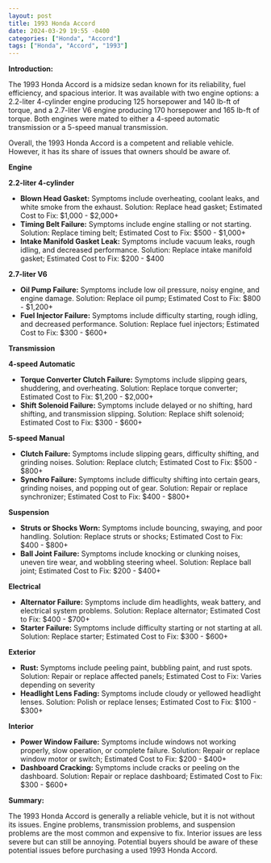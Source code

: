 ```yaml
---
layout: post
title: 1993 Honda Accord
date: 2024-03-29 19:55 -0400
categories: ["Honda", "Accord"]
tags: ["Honda", "Accord", "1993"]
---
```

**Introduction:**

The 1993 Honda Accord is a midsize sedan known for its reliability, fuel efficiency, and spacious interior. It was available with two engine options: a 2.2-liter 4-cylinder engine producing 125 horsepower and 140 lb-ft of torque, and a 2.7-liter V6 engine producing 170 horsepower and 165 lb-ft of torque. Both engines were mated to either a 4-speed automatic transmission or a 5-speed manual transmission.

Overall, the 1993 Honda Accord is a competent and reliable vehicle. However, it has its share of issues that owners should be aware of.

**Engine**

**2.2-liter 4-cylinder**

* **Blown Head Gasket:** Symptoms include overheating, coolant leaks, and white smoke from the exhaust. Solution: Replace head gasket; Estimated Cost to Fix: $1,000 - $2,000+
* **Timing Belt Failure:** Symptoms include engine stalling or not starting. Solution: Replace timing belt; Estimated Cost to Fix: $500 - $1,000+
* **Intake Manifold Gasket Leak:** Symptoms include vacuum leaks, rough idling, and decreased performance. Solution: Replace intake manifold gasket; Estimated Cost to Fix: $200 - $400

**2.7-liter V6**

* **Oil Pump Failure:** Symptoms include low oil pressure, noisy engine, and engine damage. Solution: Replace oil pump; Estimated Cost to Fix: $800 - $1,200+
* **Fuel Injector Failure:** Symptoms include difficulty starting, rough idling, and decreased performance. Solution: Replace fuel injectors; Estimated Cost to Fix: $300 - $600+

**Transmission**

**4-speed Automatic**

* **Torque Converter Clutch Failure:** Symptoms include slipping gears, shuddering, and overheating. Solution: Replace torque converter; Estimated Cost to Fix: $1,200 - $2,000+
* **Shift Solenoid Failure:** Symptoms include delayed or no shifting, hard shifting, and transmission slipping. Solution: Replace shift solenoid; Estimated Cost to Fix: $300 - $600+

**5-speed Manual**

* **Clutch Failure:** Symptoms include slipping gears, difficulty shifting, and grinding noises. Solution: Replace clutch; Estimated Cost to Fix: $500 - $800+
* **Synchro Failure:** Symptoms include difficulty shifting into certain gears, grinding noises, and popping out of gear. Solution: Repair or replace synchronizer; Estimated Cost to Fix: $400 - $800+

**Suspension**

* **Struts or Shocks Worn:** Symptoms include bouncing, swaying, and poor handling. Solution: Replace struts or shocks; Estimated Cost to Fix: $400 - $800+
* **Ball Joint Failure:** Symptoms include knocking or clunking noises, uneven tire wear, and wobbling steering wheel. Solution: Replace ball joint; Estimated Cost to Fix: $200 - $400+

**Electrical**

* **Alternator Failure:** Symptoms include dim headlights, weak battery, and electrical system problems. Solution: Replace alternator; Estimated Cost to Fix: $400 - $700+
* **Starter Failure:** Symptoms include difficulty starting or not starting at all. Solution: Replace starter; Estimated Cost to Fix: $300 - $600+

**Exterior**

* **Rust:** Symptoms include peeling paint, bubbling paint, and rust spots. Solution: Repair or replace affected panels; Estimated Cost to Fix: Varies depending on severity
* **Headlight Lens Fading:** Symptoms include cloudy or yellowed headlight lenses. Solution: Polish or replace lenses; Estimated Cost to Fix: $100 - $300+

**Interior**

* **Power Window Failure:** Symptoms include windows not working properly, slow operation, or complete failure. Solution: Repair or replace window motor or switch; Estimated Cost to Fix: $200 - $400+
* **Dashboard Cracking:** Symptoms include cracks or peeling on the dashboard. Solution: Repair or replace dashboard; Estimated Cost to Fix: $300 - $600+

**Summary:**

The 1993 Honda Accord is generally a reliable vehicle, but it is not without its issues. Engine problems, transmission problems, and suspension problems are the most common and expensive to fix. Interior issues are less severe but can still be annoying. Potential buyers should be aware of these potential issues before purchasing a used 1993 Honda Accord.
